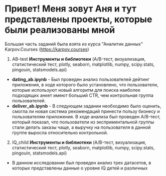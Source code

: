 # Привет! Меня зовут Аня и тут представлены проекты, которые были реализованы мной
Большая часть заданий была взята из курса "Аналитик данных" Karpov.Courses (https://karpov.courses)
1. AB-test
  **Инструменты и библиотеки** (A/B-тест, визуализация, статистический тест, plotly, seaborn, matplotlib, numpy, scipy.stats, pingouin, statsmodels.api)
- **dating_ab.ipynb** - Был проведен анализ пользователей дейтинг приложения, в ходе которого было установлено, что пользователи, которые используют новый алгоритм для поиска наиболее подходящих анкет имеют больший CTR, чем контрольная группа пользователей.  
- **deliver_ab.ipynb** - В следующем задании необходимо было оценить, смогла ли новая система рекомендаций принести пользу бизнесу и пользователям приложения. В ходе анализа был проведен A/B-тест, который показал, что пользователи из эксприментальной группы стали делать заказы чаще, а выручку на пользователя в данной группе выросла относительно контрольной.   
2.  IQ_child
  **Инструменты и библиотеки** (A/B-тест, визуализация, статистический тест, plotly, seaborn, matplotlib, numpy, scipy.stats, pingouin, statsmodels.api)
  - В данном исследовании был проведен анализ трех датасетов, в которых представлены данные о уровне IQ детей и различных 

